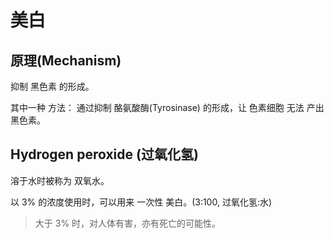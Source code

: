 # 美白

## 原理(Mechanism)

抑制 黑色素 的形成。

其中一种 方法： 通过抑制 酪氨酸酶(Tyrosinase) 的形成，让 色素细胞 无法 产出 黑色素。

## Hydrogen peroxide (过氧化氢)

溶于水时被称为 双氧水。

以 3% 的浓度使用时，可以用来 一次性 美白。(3:100, 过氧化氢:水)

> 大于 3% 时，对人体有害，亦有死亡的可能性。
